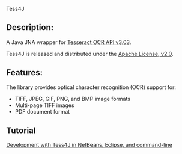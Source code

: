 Tess4J

## Description:

A Java JNA wrapper for [Tesseract OCR API v3.03](http://code.google.com/p/tesseract-ocr/).

Tess4J is released and distributed under the [Apache License, v2.0](http://www.apache.org/licenses/LICENSE-2.0).

## Features:

The library provides optical character recognition (OCR) support for:

* TIFF, JPEG, GIF, PNG, and BMP image formats
* Multi-page TIFF images
* PDF document format

## Tutorial

[Development with Tess4J in NetBeans, Eclipse, and command-line](http://tess4j.sourceforge.net/tutorial/)